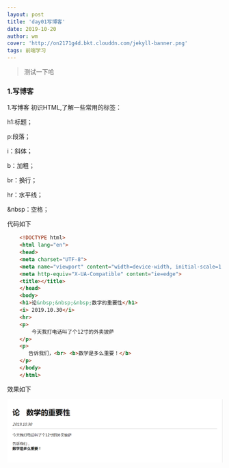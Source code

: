```yaml
---
layout: post
title: 'day01写博客'
date: 2019-10-20
author: wm
cover: 'http://on2171g4d.bkt.clouddn.com/jekyll-banner.png'
tags: 前端学习
---
```


>测试一下哈

### 1.写博客
1.写博客
初识HTML,了解一些常用的标签：

h1:标题；

p:段落；

i：斜体；

b：加粗；

br：换行；

hr：水平线；

&nbsp：空格；

代码如下 
```HTML
    <!DOCTYPE html>
    <html lang="en">
    <head>
    <meta charset="UTF-8">
    <meta name="viewport" content="width=device-width, initial-scale=1.0">
    <meta http-equiv="X-UA-Compatible" content="ie=edge">
    <title></title>
    </head>
    <body>
    <h1>论&nbsp;&nbsp;&nbsp;数学的重要性</h1>
    <i> 2019.10.30</i>
    <hr>
    <p>
        今天我打电话叫了个12寸的外卖披萨
    </p>
    <p>
       告诉我们，<br> <b>数学是多么重要！</b>
    </p>
    </body>
    </html>
```
效果如下

![avatar](/assets/img//day01.png)
